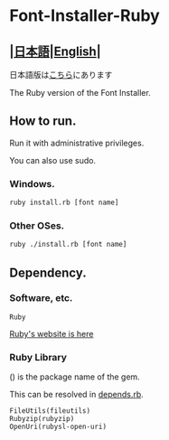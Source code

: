 # Font-Installer-Ruby

|[日本語](./README-ja.md)|[English](./README.md)|
---

日本語版は[こちら](./README-ja.md)にあります

The Ruby version of the Font Installer.

## How to run.
Run it with administrative privileges.

You can also use sudo.

### Windows.
```cmd
ruby install.rb [font name]
```

### Other OSes.
```sh
ruby ./install.rb [font name]
````

## Dependency.

### Software, etc.
```
Ruby
```

[Ruby's website is here](https://www.ruby-lang.org/)

### Ruby Library
() is the package name of the gem.

This can be resolved in [depends.rb](./depends.rb).
```
FileUtils(fileutils)
Rubyzip(rubyzip)
OpenUri(rubysl-open-uri)
```
